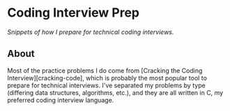 # Coding Interview Prep

_Snippets of how I prepare for technical coding interviews._

## About
Most of the practice problems I do come from [Cracking the Coding Interview][cracking-code], which is probably the most
popular tool to prepare for technical interviews.
I've separated my problems by type (differing data structures, algorithms, etc.), and they are all written in C, my preferred
coding interview language.
